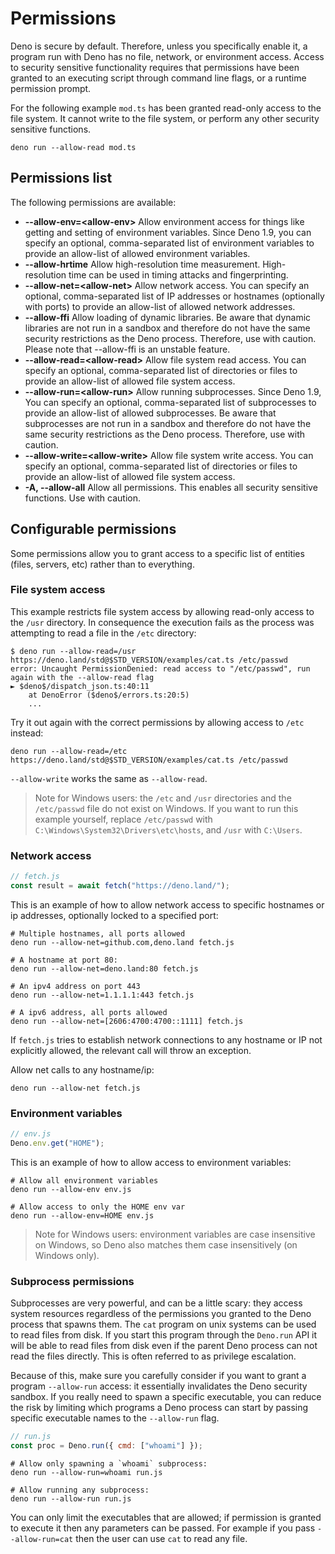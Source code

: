 # Permissions

Deno is secure by default. Therefore, unless you specifically enable it, a
program run with Deno has no file, network, or environment access. Access to
security sensitive functionality requires that permissions have been granted to
an executing script through command line flags, or a runtime permission prompt.

For the following example `mod.ts` has been granted read-only access to the file
system. It cannot write to the file system, or perform any other security
sensitive functions.

```shell
deno run --allow-read mod.ts
```

## Permissions list

The following permissions are available:

- **--allow-env=\<allow-env\>** Allow environment access for things like getting
  and setting of environment variables. Since Deno 1.9, you can specify an
  optional, comma-separated list of environment variables to provide an
  allow-list of allowed environment variables.
- **--allow-hrtime** Allow high-resolution time measurement. High-resolution
  time can be used in timing attacks and fingerprinting.
- **--allow-net=\<allow-net\>** Allow network access. You can specify an
  optional, comma-separated list of IP addresses or hostnames (optionally with
  ports) to provide an allow-list of allowed network addresses.
- **--allow-ffi** Allow loading of dynamic libraries. Be aware that dynamic
  libraries are not run in a sandbox and therefore do not have the same security
  restrictions as the Deno process. Therefore, use with caution. Please note
  that --allow-ffi is an unstable feature.
- **--allow-read=\<allow-read\>** Allow file system read access. You can specify
  an optional, comma-separated list of directories or files to provide an
  allow-list of allowed file system access.
- **--allow-run=\<allow-run\>** Allow running subprocesses. Since Deno 1.9, You
  can specify an optional, comma-separated list of subprocesses to provide an
  allow-list of allowed subprocesses. Be aware that subprocesses are not run in
  a sandbox and therefore do not have the same security restrictions as the Deno
  process. Therefore, use with caution.
- **--allow-write=\<allow-write\>** Allow file system write access. You can
  specify an optional, comma-separated list of directories or files to provide
  an allow-list of allowed file system access.
- **-A, --allow-all** Allow all permissions. This enables all security sensitive
  functions. Use with caution.

## Configurable permissions

Some permissions allow you to grant access to a specific list of entities
(files, servers, etc) rather than to everything.

### File system access

This example restricts file system access by allowing read-only access to the
`/usr` directory. In consequence the execution fails as the process was
attempting to read a file in the `/etc` directory:

```shell
$ deno run --allow-read=/usr https://deno.land/std@$STD_VERSION/examples/cat.ts /etc/passwd
error: Uncaught PermissionDenied: read access to "/etc/passwd", run again with the --allow-read flag
► $deno$/dispatch_json.ts:40:11
    at DenoError ($deno$/errors.ts:20:5)
    ...
```

Try it out again with the correct permissions by allowing access to `/etc`
instead:

```shell
deno run --allow-read=/etc https://deno.land/std@$STD_VERSION/examples/cat.ts /etc/passwd
```

`--allow-write` works the same as `--allow-read`.

> Note for Windows users: the `/etc` and `/usr` directories and the
> `/etc/passwd` file do not exist on Windows. If you want to run this example
> yourself, replace `/etc/passwd` with `C:\Windows\System32\Drivers\etc\hosts`,
> and `/usr` with `C:\Users`.

### Network access

```js
// fetch.js
const result = await fetch("https://deno.land/");
```

This is an example of how to allow network access to specific hostnames or ip
addresses, optionally locked to a specified port:

```shell
# Multiple hostnames, all ports allowed
deno run --allow-net=github.com,deno.land fetch.js

# A hostname at port 80:
deno run --allow-net=deno.land:80 fetch.js

# An ipv4 address on port 443
deno run --allow-net=1.1.1.1:443 fetch.js

# A ipv6 address, all ports allowed
deno run --allow-net=[2606:4700:4700::1111] fetch.js
```

If `fetch.js` tries to establish network connections to any hostname or IP not
explicitly allowed, the relevant call will throw an exception.

Allow net calls to any hostname/ip:

```shell
deno run --allow-net fetch.js
```

### Environment variables

```js
// env.js
Deno.env.get("HOME");
```

This is an example of how to allow access to environment variables:

```shell
# Allow all environment variables
deno run --allow-env env.js

# Allow access to only the HOME env var
deno run --allow-env=HOME env.js
```

> Note for Windows users: environment variables are case insensitive on Windows,
> so Deno also matches them case insensitively (on Windows only).

### Subprocess permissions

Subprocesses are very powerful, and can be a little scary: they access system
resources regardless of the permissions you granted to the Deno process that
spawns them. The `cat` program on unix systems can be used to read files from
disk. If you start this program through the `Deno.run` API it will be able to
read files from disk even if the parent Deno process can not read the files
directly. This is often referred to as privilege escalation.

Because of this, make sure you carefully consider if you want to grant a program
`--allow-run` access: it essentially invalidates the Deno security sandbox. If
you really need to spawn a specific executable, you can reduce the risk by
limiting which programs a Deno process can start by passing specific executable
names to the `--allow-run` flag.

```js
// run.js
const proc = Deno.run({ cmd: ["whoami"] });
```

```shell
# Allow only spawning a `whoami` subprocess:
deno run --allow-run=whoami run.js

# Allow running any subprocess:
deno run --allow-run run.js
```

You can only limit the executables that are allowed; if permission is granted to
execute it then any parameters can be passed. For example if you pass
`--allow-run=cat` then the user can use `cat` to read any file.